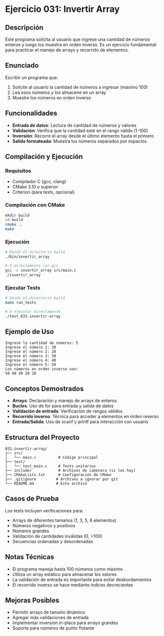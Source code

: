 # Ejercicio 031: Invertir Array

## Descripción
Este programa solicita al usuario que ingrese una cantidad de números enteros y luego los muestra en orden inverso. Es un ejercicio fundamental para practicar el manejo de arrays y recorrido de elementos.

## Enunciado
Escribir un programa que:
1. Solicite al usuario la cantidad de números a ingresar (máximo 100)
2. Lea esos números y los almacene en un array
3. Muestre los números en orden inverso

## Funcionalidades
- **Entrada de datos**: Lectura de cantidad de números y valores
- **Validación**: Verifica que la cantidad esté en el rango válido (1-100)
- **Inversión**: Recorre el array desde el último elemento hasta el primero
- **Salida formateada**: Muestra los números separados por espacios

## Compilación y Ejecución

### Requisitos
- Compilador C (gcc, clang)
- CMake 3.10 o superior
- Criterion (para tests, opcional)

### Compilación con CMake
```bash
mkdir build
cd build
cmake ..
make
```

### Ejecución
```bash
# Desde el directorio build
./bin/invertir_array

# O directamente con gcc
gcc -o invertir_array src/main.c
./invertir_array
```

### Ejecutar Tests
```bash
# Desde el directorio build
make run_tests

# O ejecutar directamente
./test_031-invertir-array
```

## Ejemplo de Uso
```
Ingrese la cantidad de números: 5
Ingrese el número 1: 10
Ingrese el número 2: 20
Ingrese el número 3: 30
Ingrese el número 4: 40
Ingrese el número 5: 50
Los números en orden inverso son:
50 40 30 20 10
```

## Conceptos Demostrados
- **Arrays**: Declaración y manejo de arrays de enteros
- **Bucles**: Uso de for para entrada y salida de datos
- **Validación de entrada**: Verificación de rangos válidos
- **Recorrido inverso**: Técnica para acceder a elementos en orden reverso
- **Entrada/Salida**: Uso de scanf y printf para interacción con usuario

## Estructura del Proyecto
```
031-invertir-array/
├── src/
│   └── main.c          # Código principal
├── test/
│   └── test_main.c     # Tests unitarios
├── include/            # Archivos de cabecera (si los hay)
├── CMakeLists.txt      # Configuración de CMake
├── .gitignore         # Archivos a ignorar por git
└── README.md          # Este archivo
```

## Casos de Prueba
Los tests incluyen verificaciones para:
- Arrays de diferentes tamaños (1, 3, 5, 6 elementos)
- Números negativos y positivos
- Números grandes
- Validación de cantidades inválidas (0, >100)
- Secuencias ordenadas y desordenadas

## Notas Técnicas
- El programa maneja hasta 100 números como máximo
- Utiliza un array estático para almacenar los valores
- La validación de entrada es importante para evitar desbordamientos
- El recorrido inverso se hace mediante índices decrecientes

## Mejoras Posibles
- Permitir arrays de tamaño dinámico
- Agregar más validaciones de entrada
- Implementar inversión in-place para arrays grandes
- Soporte para números de punto flotante
